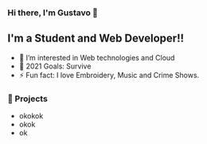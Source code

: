 ### Hi there, I'm Gustavo 👋

## I'm a Student and Web Developer!!

-   🌱 I’m interested in Web technologies and Cloud
-   🥅 2021 Goals: Survive
-   ⚡ Fun fact: I love Embroidery, Music and Crime Shows.

### 📕 Projects
- okokok
- okok
- ok


<!--

-->

<!--
**imgustavo/imgustavo** is a ✨ _special_ ✨ repository because its `README.md` (this file) appears on your GitHub profile.

Here are some ideas to get you started:

- 🔭 I’m currently working on ...
- 🌱 I’m currently learning ...
- 👯 I’m looking to collaborate on ...
- 🤔 I’m looking for help with ...
- 💬 Ask me about ...
- 📫 How to reach me: ...
- 😄 Pronouns: ...
- ⚡ Fun fact: ...
-->
